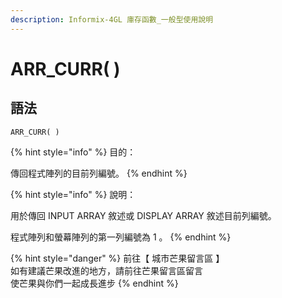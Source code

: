 ```yaml
---
description: Informix-4GL 庫存函數_一般型使用說明
---
```


# ARR\_CURR( )

## 語法

```
ARR_CURR( )
```

{% hint style="info" %}
目的：

傳回程式陣列的目前列編號。
{% endhint %}

{% hint style="info" %}
說明：

用於傳回 INPUT ARRAY 敘述或 DISPLAY ARRAY 敘述目前列編號。

程式陣列和螢幕陣列的第一列編號為 1 。
{% endhint %}

{% hint style="danger" %}
前往【 城市芒果留言區 】\
如有建議芒果改進的地方，請前往芒果留言區留言\
使芒果與你們一起成長進步
{% endhint %}
